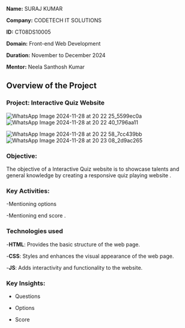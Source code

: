 **Name:** SURAJ KUMAR

**Company:** CODETECH IT SOLUTIONS

**ID:** CT08DS10005

**Domain:** Front-end Web Development

**Duration:** November to December 2024

**Mentor:** Neela Santhosh Kumar

## Overview of the Project

### Project: Interactive Quiz Website
![WhatsApp Image 2024-11-28 at 20 22 25_5599ec0a](https://github.com/user-attachments/assets/9377dce4-5e5a-4325-a573-81dc87592830)
![WhatsApp Image 2024-11-28 at 20 22 40_1796aa11](https://github.com/user-attachments/assets/691106c2-5d3f-4795-8f74-7e41303e9b9c)

![WhatsApp Image 2024-11-28 at 20 22 58_7cc439bb](https://github.com/user-attachments/assets/cc9d1371-6a66-4831-883c-bb10fefbee63)
![WhatsApp Image 2024-11-28 at 20 23 08_2d9ac265](https://github.com/user-attachments/assets/a65d772d-cdc8-4d65-a875-d0d2b5c8a79f)






### Objective:
 The objective of a Interactive Quiz website is to showcase talents and general knowledge by creating a responsive quiz playing website .

 ### Key Activities:
 -Mentioning options
 
 -Mentioning end score .
 

 ### Technologies used
 -**HTML**:  Provides the basic structure of the web page.
 
 -**CSS**: Styles and enhances the visual appearance of the web page.
 
 -**JS**: Adds interactivity and functionality to the website.

 ### Key Insights:
 - Questions

 - Options

 - Score
 
 
